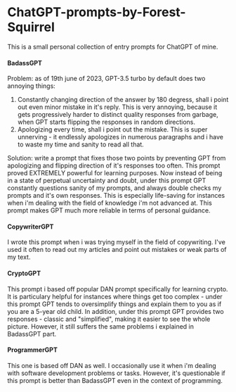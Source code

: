 # ChatGPT-prompts-by-Forest-Squirrel

This is a small personal collection of entry prompts for ChatGPT of mine. 

#### BadassGPT
Problem: as of 19th june of 2023, GPT-3.5 turbo by default does two annoying things:
1. Constantly changing direction of the answer by 180 degress, shall i point out even minor mistake in it's reply. This is very annoying, because it gets progressively harder to distinct quality responses from garbage, when GPT starts flipping the responses in random directions.
2. Apologizing every time, shall i point out the mistake. This is super unnerving - it endlessly apologizes in numerous paragraphs and i have to waste my time and sanity to read all that.

Solution: write a prompt that fixes those two points by preventing GPT from apologizing and flipping direction of it's responses too often. This prompt proved EXTREMELY powerful for learning purposes. Now instead of being in a state of perpetual uncertainty and doubt, under this prompt GPT constantly questions sanity of my prompts, and always double checks my prompts and it's own responses. This is especially life-saving for instances when i'm dealing with the field of knowledge i'm not advanced at. This prompt makes GPT much more reliable in terms of personal guidance.

#### CopywriterGPT
I wrote this prompt when i was trying myself in the field of copywriting. I've used it often to read out my articles and point out mistakes or weak parts of my text.

#### CryptoGPT
This prompt i based off popular DAN prompt specifically for learning crypto. It is particulary helpful for instances where things get too complex - under this prompt GPT tends to oversimplify things and explain them to you as if you are a 5-year old child. In addition, under this prompt GPT provides two responses - classic and "simplified", making it easier to see the whole picture. However, it still suffers the same problems i explained in BadassGPT part.

#### ProgrammerGPT
This one is based off DAN as well. I occasionally use it when i'm dealing with software development problems or tasks. However, it's questionable if this prompt is better than BadassGPT even in the context of programming.
